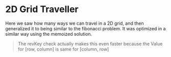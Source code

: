 # 2D Grid Traveller
Here we saw how many ways we can travel in a 2D grid, and then generalized it to being similar to the fibonacci problem. It was optimized in a similar way using the memoized solution.

> The revKey check actually makes this even faster because the Value for [row, column] is same for [column, row]